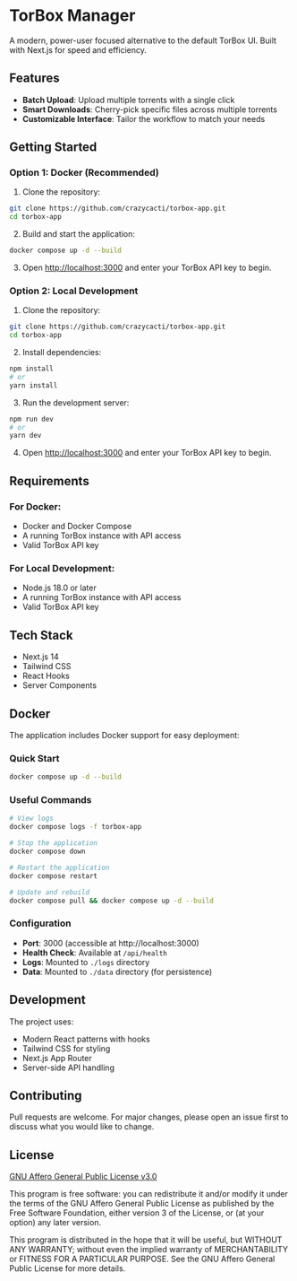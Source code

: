 # TorBox Manager

A modern, power-user focused alternative to the default TorBox UI. Built with Next.js for speed and efficiency.

## Features

- **Batch Upload**: Upload multiple torrents with a single click
- **Smart Downloads**: Cherry-pick specific files across multiple torrents
- **Customizable Interface**: Tailor the workflow to match your needs

## Getting Started

### Option 1: Docker (Recommended)

1. Clone the repository:
```bash
git clone https://github.com/crazycacti/torbox-app.git
cd torbox-app
```

2. Build and start the application:
```bash
docker compose up -d --build
```

3. Open [http://localhost:3000](http://localhost:3000) and enter your TorBox API key to begin.

### Option 2: Local Development

1. Clone the repository:
```bash
git clone https://github.com/crazycacti/torbox-app.git
cd torbox-app
```

2. Install dependencies:
```bash
npm install
# or
yarn install
```

3. Run the development server:
```bash
npm run dev
# or
yarn dev
```

4. Open [http://localhost:3000](http://localhost:3000) and enter your TorBox API key to begin.

## Requirements

### For Docker:
- Docker and Docker Compose
- A running TorBox instance with API access
- Valid TorBox API key

### For Local Development:
- Node.js 18.0 or later
- A running TorBox instance with API access
- Valid TorBox API key

## Tech Stack

- Next.js 14
- Tailwind CSS
- React Hooks
- Server Components

## Docker

The application includes Docker support for easy deployment:

### Quick Start
```bash
docker compose up -d --build
```

### Useful Commands
```bash
# View logs
docker compose logs -f torbox-app

# Stop the application
docker compose down

# Restart the application
docker compose restart

# Update and rebuild
docker compose pull && docker compose up -d --build
```

### Configuration
- **Port**: 3000 (accessible at http://localhost:3000)
- **Health Check**: Available at `/api/health`
- **Logs**: Mounted to `./logs` directory
- **Data**: Mounted to `./data` directory (for persistence)

## Development

The project uses:
- Modern React patterns with hooks
- Tailwind CSS for styling
- Next.js App Router
- Server-side API handling

## Contributing

Pull requests are welcome. For major changes, please open an issue first to discuss what you would like to change.

## License

[GNU Affero General Public License v3.0](https://choosealicense.com/licenses/agpl-3.0/)

This program is free software: you can redistribute it and/or modify it under the terms of the GNU Affero General Public License as published by the Free Software Foundation, either version 3 of the License, or (at your option) any later version.

This program is distributed in the hope that it will be useful, but WITHOUT ANY WARRANTY; without even the implied warranty of MERCHANTABILITY or FITNESS FOR A PARTICULAR PURPOSE. See the GNU Affero General Public License for more details.
